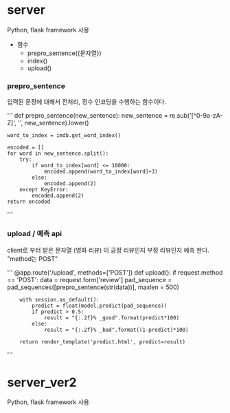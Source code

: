 # server
Python, flask framework 사용
* 함수
    - prepro_sentence({문자열})
    - index()
    - upload()

### prepro_sentence
입력된 문장에 대해서 전처리, 정수 인코딩을 수행하는 함수이다.

'''
def prepro_sentence(new_sentence):
    new_sentence = re.sub('[^0-9a-zA-Z]', '', new_sentence).lower()
    
    word_to_index = imdb.get_word_index()
    
    encoded = []
    for word in new_sentence.split():
        try:
            if word_to_index[word] <= 10000:
                encoded.append(word_to_index[word]+3)
            else:
                encoded.append(2)
        except KeyError:
            encoded.append(2)
    return encoded
'''

### upload / 예측 api
client로 부터 받은 문자열 (영화 리뷰) 이 긍정 리뷰인지 부정 리뷰인지 예측 한다.
"method는 POST"

'''
@app.route('/upload', methods=['POST']) 
def upload():
    if request.method == 'POST': 
        data = request.form['review'] 
        pad_sequence = pad_sequences([prepro_sentence(str(data))], maxlen = 500)
        
        with session.as_default():
            predict = float(model.predict(pad_sequence))
            if predict > 0.5:
                result = "{:.2f}% _good".format(predict*100)
            else:
                result = "{:.2f}% _bad".format((1-predict)*100)
    
        return render_template('predict.html', predict=result)
'''

# server_ver2
Python, flask framework 사용